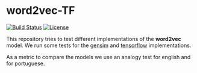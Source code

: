 # word2vec-TF

[![Build Status](https://travis-ci.org/LIAMF-USP/word2vec-TF.svg?branch=master)](https://travis-ci.org/LIAMF-USP/word2vec-TF)
[![License](https://img.shields.io/github/license/mashape/apistatus.svg?maxAge=2592000)](https://github.com/LIAMF-USP/word2vec-TF/blob/master/LICENSE)

This repository tries to test different implementations of the **word2vec** model. We run some tests for the [gensim](https://radimrehurek.com/gensim/models/word2vec.html) and [tensorflow](https://github.com/tensorflow/models/blob/master/tutorials/embedding/word2vec.py) implementations. 

As a metric to compare the models we use an analogy test for english and for portuguese.
